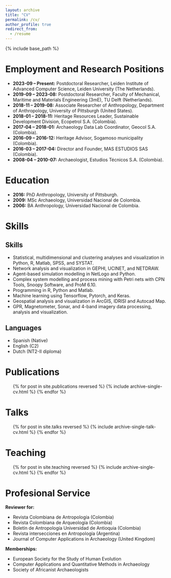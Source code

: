```yaml
---
layout: archive
title: "CV"
permalink: /cv/
author_profile: true
redirect_from:
  - /resume
---
```


{% include base_path %}

Employment and Research Positions
======
* **2023-09 – Present:** Postdoctoral Researcher, Leiden Institute of Advanced Computer Science, Leiden University (The Netherlands).
* **2019-09 – 2023-08:** Postdoctoral Researcher, Faculty of Mechanical, Maritime and Materials Engineering (3mE), TU Delft (Netherlands).
* **2018-11 – 2019-08:** Associate Researcher of Anthropology, Department of Anthropology, University of Pittsburgh (United States).
* **2018-01 – 2018-11:** Heritage Resources Leader, Sustainable Development Division, Ecopetrol S.A. (Colombia).
* **2017-04 – 2018-01:** Archaeology Data Lab Coordinator, Geocol S.A. (Colombia).
* **2016-09 – 2016-12:** Heritage Advisor, Sogamoso municipality (Colombia).
* **2016-03 – 2017-04:** Director and Founder, MAS ESTUDIOS SAS (Colombia).
* **2008-04 – 2010-07:** Archaeologist, Estudios Técnicos S.A. (Colombia).


Education
======
* **2016:** PhD Anthropology, University of Pittsburgh.
* **2009:** MSc Archaeology, Universidad Nacional de Colombia.
* **2006:** BA Anthropology, Universidad Nacional de Colombia.


Skills
======
## Skills
* Statistical, multidimensional and clustering analyses and visualization in Python, R, Matlab, SPSS, and SYSTAT.
* Network analysis and visualization in GEPHI, UCINET, and NETDRAW.
* Agent-based simulation modelling in NetLogo and Python.
* Complex system modelling and process mining with Petri nets with CPN Tools, Snoopy Software, and ProM 6.10.
* Programming in R, Python and Matlab.
* Machine learning using Tensorflow, Pytorch, and Keras.
* Geospatial analysis and visualization in ArcGIS, IDRISI and Autocad Map.
* GPR, Magnetometer, Sonar, and 4-band imagery data processing, analysis and visualization.

## Languages
* Spanish (Native)
* English (C2)
* Dutch (NT2-II diploma)


Publications
======
  <ul>{% for post in site.publications reversed %}
    {% include archive-single-cv.html %}
  {% endfor %}</ul>
  
Talks
======
  <ul>{% for post in site.talks reversed %}
    {% include archive-single-talk-cv.html  %}
  {% endfor %}</ul>
  
Teaching
======
  <ul>{% for post in site.teaching reversed %}
    {% include archive-single-cv.html %}
  {% endfor %}</ul>
  
Profesional Service
======
**Reviewer for:**

* Revista Colombiana de Antropología (Colombia)
* Revista Colombiana de Arqueología (Colombia)
* Boletín de Antropología Universidad de Antioquia (Colombia)
* Revista intersecciones en Antropología (Argentina)
* Journal of Computer Applications in Archaeology (United Kingdom)

**Memberships:**

* European Society for the Study of Human Evolution
* Computer Applications and Quantitative Methods in Archaeology
* Society of Africanist Archaeologists
